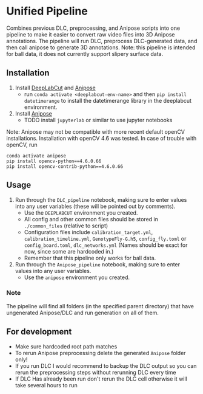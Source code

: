 # Unified Pipeline

Combines previous DLC, preprocessing, and Anipose scripts into one pipeline to make it easier to convert raw video files into 3D Anipose annotations. The pipeline will run DLC, preprocess DLC-generated data, and then call anipose to generate 3D annotations. Note: this pipeline is intended for ball data, it does not currently support slipery surface data.

## Installation

1. Install [DeepLabCut](https://deeplabcut.github.io/DeepLabCut/docs/installation.html) and [Anipose](https://anipose.readthedocs.io/en/latest/installation.html) 
    - run `conda activate <deeplabcut-env-name>` and then `pip install datetimerange` to install the datetimerange library in the deeplabcut environment. 
2. Install [Anipose](https://anipose.readthedocs.io/en/latest/installation.html)
    - TODO install `jupyterlab` or similar to use jupyter notebooks

Note: Anipose may not be compatible with more recent default openCV installations. Installation with openCV 4.6 was tested. In case of trouble with openCV, run
```
conda activate anipose
pip install opencv-python==4.6.0.66
pip install opencv-contrib-python==4.6.0.66
```

## Usage

1. Run through the `DLC_pipeline` notebook, making sure to enter values into any user variables (these will be pointed out by comments).
    - Use the `DEEPLABCUT` environment you created.
    - All config and other common files should be stored in `./common_files` (relative to script)
    - Configuration files include `calibration_target.yml`, `calibration_timeline.yml`, `GenotypeFly-G.h5`, `config_fly.toml` or `config_board.toml`, `dlc_networks.yml` (Names should be exact for now, since some are hardcoded in.)
    - Remember that this pipeline only works for ball data.
2. Run through the `Anipose_pipeline` notebook, making sure to enter values into any user variables.
    - Use the `anipose` environment you created.

### Note
The pipeline will find all folders (in the specified parent directory) that have ungenerated Anipose/DLC and run generation on all of them.

## For development

- Make sure hardcoded root path matches
- To rerun Anipose preprocessing delete the generated `Anipose` folder only!
- If you run DLC I would recommend to backup the DLC output so you can rerun the preprocessing steps without rerunning DLC every time
- If DLC Has already been run don't rerun the DLC cell otherwise it will take several hours to run
